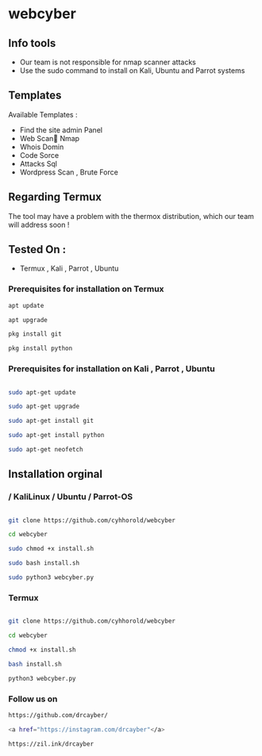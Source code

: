 # webcyber

## Info tools

* Our team is not responsible for nmap scanner attacks
* Use the sudo command to install on Kali, Ubuntu and Parrot systems

## Templates

Available Templates : 

* Find the site admin Panel
* Web Scan ٔNmap
* Whois Domin
* Code Sorce
* Attacks Sql
* Wordpress Scan , Brute Force


## Regarding Termux

The tool may have a problem with the thermox distribution, which our team will address soon !





## Tested On :

* Termux , Kali , Parrot , Ubuntu


### Prerequisites for installation on Termux

```bash
apt update

apt upgrade

pkg install git

pkg install python
```



### Prerequisites for installation on Kali , Parrot , Ubuntu

```bash

sudo apt-get update

sudo apt-get upgrade

sudo apt-get install git

sudo apt-get install python

sudo apt-get neofetch
```


## Installation orginal

### / KaliLinux / Ubuntu / Parrot-OS

```bash

git clone https://github.com/cyhhorold/webcyber

cd webcyber

sudo chmod +x install.sh

sudo bash install.sh

sudo python3 webcyber.py
```
###  Termux

```bash

git clone https://github.com/cyhhorold/webcyber

cd webcyber

chmod +x install.sh

bash install.sh

python3 webcyber.py
```


###  Follow us on


```bash
https://github.com/drcayber/

<a href="https://instagram.com/drcayber"</a>

https://zil.ink/drcayber
```
